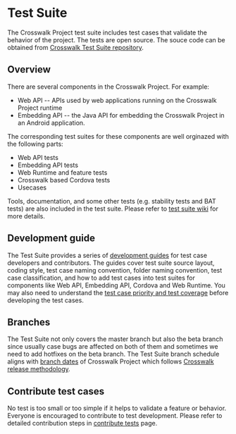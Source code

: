 # Test Suite

The Crosswalk Project test suite includes test cases that validate the behavior of the project. The tests are open source.  The souce code can be obtained from [Crosswalk Test Suite repository](https://github.com/crosswalk-project/crosswalk-test-suite).

## Overview

There are several components in the Crosswalk Project.  For example:

* Web API -- APIs used by web applications running on the Crosswalk Project runtime
* Embedding API --  the Java API for embedding the Crosswalk Project in an Android application.

The corresponding test suites for these components are well orginazed with the following parts:

* Web API tests
* Embedding API tests
* Web Runtime and feature tests
* Crosswalk based Cordova tests
* Usecases

Tools, documentation, and some other tests (e.g. stability tests and BAT tests) are also included in the test suite. Please refer to [test suite wiki](https://github.com/crosswalk-project/crosswalk-website/wiki/Crosswalk-test-suite) for more details.

## Development guide

The Test Suite provides a series of [development guides](https://github.com/crosswalk-project/crosswalk-test-suite/tree/master/doc) for test case developers and contributors. The guides cover test suite source layout, coding style, test case naming convention, folder naming convention, test case classification, and how to add test cases into test suites for components like Web API, Embedding API, Cordova and Web Runtime. You may also need to understand the [test case priority and test coverage](https://github.com/crosswalk-project/crosswalk-website/wiki/Crosswalk-test-suite) before developing the test cases.

## Branches

The Test Suite not only covers the master branch but also the beta branch since usually case bugs are affected on both of them and sometimes we need to add hotfixes on the beta branch. The Test Suite branch schedule aligns with [branch dates](https://github.com/crosswalk-project/crosswalk-website/wiki/Release-dates) of Crosswalk Project which follows [Crosswalk release methodology](https://github.com/crosswalk-project/crosswalk-website/wiki/Release-methodology).

## Contribute test cases

No test is too small or too simple if it helps to validate a feature or behavior. Everyone is encouraged to contribute to test development. Please refer to detailed contribution steps in [contribute tests](/contribute/contributing_tests.html) page.

